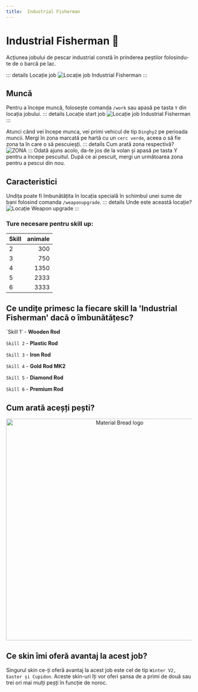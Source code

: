 ```yaml
---
title:  Industrial Fisherman 
---
```


# Industrial Fisherman 🎣

Acțiunea jobului de pescar industrial constă în prinderea peștilor folosindu-te de o barcă pe lac.

::: details Locație job
![Locație job Industrial Fisherman](https://i.imgur.com/QFQUStO.png "Locație Industrial Fishermanr")
:::
## Muncă
Pentru a începe muncă, folosește comanda `/work` sau apasă pe tasta `Y` din locația jobului.
::: details Locație start job
![Locație job Industrial Fisherman]("https://i.imgur.com/BGL4fWD.png "Locație job Hunter")
:::

Atunci când vei începe munca, vei primi  vehicul de tip `Dinghy2` pe perioada muncii. Mergi în zona marcată pe hartă cu un `cerc verde`, aceea o să fie zona ta în care o să pescuieșți.
::: details Cum arată zona respectivă?
![ZONA](https://i.imgur.com/l3DZMvD.png "Zona Hunter")
:::
Odată ajuns acolo, da-te jos de la volan și apasă pe tasta Y pentru a începe pescuitul. După ce ai pescuit, mergi un următoarea zona pentru a pescui din nou.

## Caracteristici
Undița poate fi îmbunătățita în locația specială în schimbul unei sume de bani folosind comanda `/weaponupgrade`.
::: details Unde este această locație?
![Locație Weapon upgrade](https://i.imgur.com/F0dVdkt.png "Locație weapon upgrade")
:::

### Ture necesare pentru skill up:

| Skill         |  animale   |
| ------------- | ----: |
| 2             | 300|
| 3             | 750|
| 4             | 1350|
| 5             | 2333|
| 6             |3333|

## Ce undițe primesc la fiecare skill la 'Industrial Fisherman' dacă o îmbunătățesc?

`Skill 1' - **Wooden Rod**

`Skill 2` - **Plastic Rod**

`Skill 3` - **Iron Rod**

`Skill 4` - **Gold Rod MK2**

`Skill 5` - **Diamond Rod**

`Skill 6` - **Premium Rod**

## Cum arată aceșți pești?

<p align="center">
    <img width="600" src="https://i.imgur.com/OHiRYgC.png" alt="Material Bread logo">
</p>


## Ce skin îmi oferă avantaj la acest job?

Singurul skin ce-ți oferă avantaj la acest job este cel de tip `Winter V2, Easter și Cupidon`. Aceste skin-uri îți vor oferi șansa de a primi de două sau trei ori mai mulți peșți în funcție de noroc.
